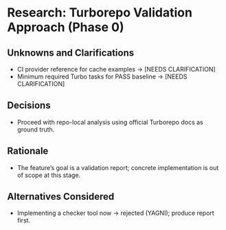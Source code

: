 # Research: Turborepo Validation Approach (Phase 0)

## Unknowns and Clarifications

- CI provider reference for cache examples → [NEEDS CLARIFICATION]
- Minimum required Turbo tasks for PASS baseline → [NEEDS CLARIFICATION]

## Decisions

- Proceed with repo-local analysis using official Turborepo docs as ground truth.

## Rationale

- The feature’s goal is a validation report; concrete implementation is out of scope at this stage.

## Alternatives Considered

- Implementing a checker tool now → rejected (YAGNI); produce report first.
